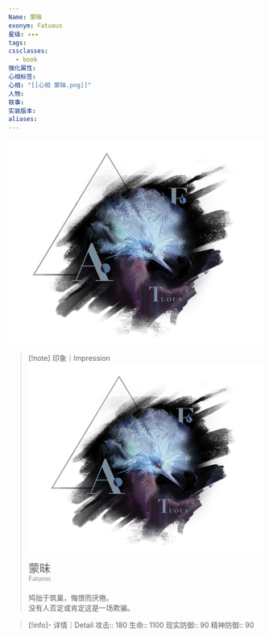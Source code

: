 ```yaml
---
Name: 蒙昧
exonym: Fatuous
星级: ✦✦✦
tags: 
cssclasses:
  - book
强化属性: 
心相标签: 
心相: "[[心相 蒙昧.png]]"
人物: 
轶事: 
实装版本:
aliases: 
---
```

![cover](assets/蒙昧｜Fatuous.assets/心相%20蒙昧.png)

> [!note] 印象｜Impression
> ![心相 蒙昧|inlL|300](assets/蒙昧｜Fatuous.assets/心相%20蒙昧.png)
> <p style="font-family: '家族宋', sans-serif; font-size: 22px; line-height: 0.75; text-indent: 0;">蒙昧<br><span style="font-family: serif; font-size: 14px; color: #888888;">Fatuous</span></p>
> 
> 鸠拙于筑巢，悔恨而厌倦。  
> 没有人否定或肯定这是一场欺骗。

> [!info]- 详情｜Detail
> 攻击:: 180
> 生命:: 1100
> 现实防御:: 90
> 精神防御:: 90
